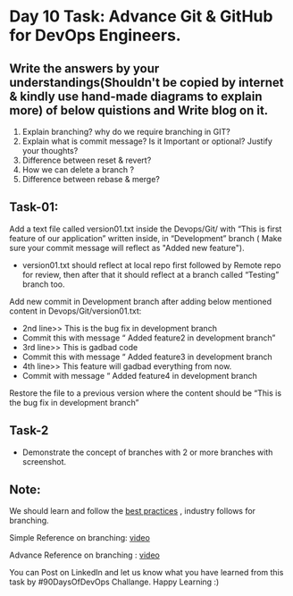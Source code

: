 # Day 10 Task: Advance Git & GitHub for DevOps Engineers.

## Write the answers by your understandings(Shouldn't be copied by internet & kindly use hand-made diagrams to explain more) of below quistions and Write blog on it.
1) Explain branching? why do we require branching in GIT?
2) Explain what is commit message? Is it Important or optional? Justify your thoughts?
3) Difference between reset & revert?
4) How we can delete a branch ?
5) Difference between rebase & merge?

## Task-01:
Add a text file called version01.txt inside the Devops/Git/ with “This is first feature of our application” written inside, in “Development” branch ( Make sure your commit message will reflect as "Added new feature").
- version01.txt should reflect at local repo first followed by Remote repo for review, then after that it should reflect at a branch called “Testing” branch too.

Add new commit in Development branch after adding below mentioned content in Devops/Git/version01.txt:
- 2nd line>>  This is the bug fix in development branch
- Commit this with message “ Added feature2 in development branch”
- 3rd line>> This is gadbad code
- Commit this with message “ Added feature3 in development branch
- 4th line>> This feature will gadbad everything from now.
- Commit with message “ Added feature4 in development branch

Restore the file to a previous version where the content should be “This is the bug fix in development branch”

## Task-2
- Demonstrate the concept of branches with 2 or more branches with screenshot.


## Note: 
We should learn and follow the [best practices](https://www.flagship.io/git-branching-strategies/) , industry follows for branching.

Simple Reference on branching: [video](https://youtu.be/NzjK9beT_CY)

Advance Reference on branching : [video](https://youtu.be/7xhkEQS3dXw)

You can Post on LinkedIn and let us know what you have learned from this task by #90DaysOfDevOps Challange. Happy Learning :)
